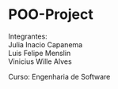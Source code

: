 # POO-Project

Integrantes:<br>
Julia Inacio Capanema<br>
Luis Felipe Menslin<br>
Vinicius Wille Alves<br>

Curso: Engenharia de Software
